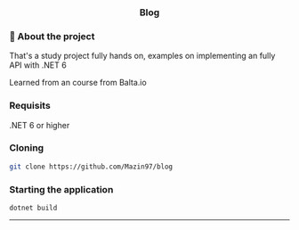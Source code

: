 <h3 align="center">
  Blog
</h3>

### 📜 About the project

That's a study project fully hands on, examples on implementing an fully API with .NET 6

Learned from an course from Balta.io

### Requisits

.NET 6 or higher

### Cloning

```sh
git clone https://github.com/Mazin97/blog
```

### Starting the application

`dotnet build`

<hr>
